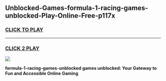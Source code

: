 
## Unblocked-Games-formula-1-racing-games-unblocked-Play-Online-Free-p117x
<h3>
<a href="https://premium76.site?title=formula-1-racing-games-unblocked&ref=26A">CLICK TO PLAY</a></h3>
<hr>

<h3>
<a href="https://premium76.site?title=formula-1-racing-games-unblocked&ref=26A">CLICK 2 PLAY</a>
  
</h3>

<a href="https://premium76.site?title=formula-1-racing-games-unblocked&ref=26A"><img src="https://clearcache.store/games.png"></a>


**formula-1-racing-games-unblocked games unblocked: Your Gateway to Fun and Accessible Online Gaming**
